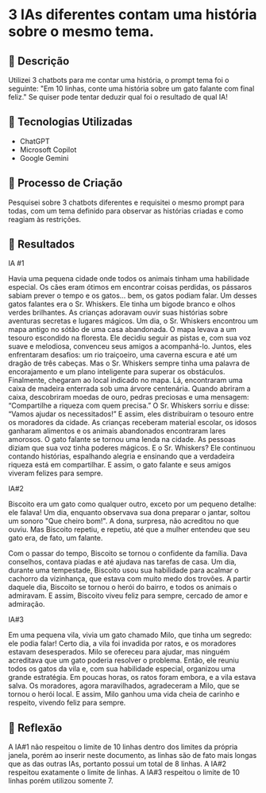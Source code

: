 # 3 IAs diferentes contam uma história sobre o mesmo tema.

## 📒 Descrição
Utilizei 3 chatbots para me contar uma história, o prompt tema foi o seguinte:
"Em 10 linhas, conte uma história sobre um gato falante com final feliz."
Se quiser pode tentar deduzir qual foi o resultado de qual IA!

## 🤖 Tecnologias Utilizadas
- ChatGPT
- Microsoft Copilot
- Google Gemini

## 🧐 Processo de Criação
Pesquisei sobre 3 chatbots diferentes e requisitei o mesmo prompt para todas, com um tema definido
para observar as histórias criadas e como reagiam às restrições.

## 🚀 Resultados
IA #1

Havia uma pequena cidade onde todos os animais tinham uma habilidade especial. Os cães eram ótimos em encontrar coisas perdidas, os pássaros sabiam prever o tempo e os gatos… bem, os gatos podiam falar.
Um desses gatos falantes era o Sr. Whiskers. Ele tinha um bigode branco e olhos verdes brilhantes. As crianças adoravam ouvir suas histórias sobre aventuras secretas e lugares mágicos.
Um dia, o Sr. Whiskers encontrou um mapa antigo no sótão de uma casa abandonada. O mapa levava a um tesouro escondido na floresta. Ele decidiu seguir as pistas e, com sua voz suave e melodiosa, convenceu seus amigos a acompanhá-lo.
Juntos, eles enfrentaram desafios: um rio traiçoeiro, uma caverna escura e até um dragão de três cabeças. Mas o Sr. Whiskers sempre tinha uma palavra de encorajamento e um plano inteligente para superar os obstáculos.
Finalmente, chegaram ao local indicado no mapa. Lá, encontraram uma caixa de madeira enterrada sob uma árvore centenária. Quando abriram a caixa, descobriram moedas de ouro, pedras preciosas e uma mensagem: “Compartilhe a riqueza com quem precisa.”
O Sr. Whiskers sorriu e disse: “Vamos ajudar os necessitados!” E assim, eles distribuíram o tesouro entre os moradores da cidade. As crianças receberam material escolar, os idosos ganharam alimentos e os animais abandonados encontraram lares amorosos.
O gato falante se tornou uma lenda na cidade. As pessoas diziam que sua voz tinha poderes mágicos. E o Sr. Whiskers? Ele continuou contando histórias, espalhando alegria e ensinando que a verdadeira riqueza está em compartilhar.
E assim, o gato falante e seus amigos viveram felizes para sempre.

IA#2

Biscoito era um gato como qualquer outro, exceto por um pequeno detalhe: ele falava! Um dia, enquanto observava sua dona preparar o jantar, soltou um sonoro "Que cheiro bom!". A dona, surpresa, não acreditou no que ouviu. Mas Biscoito repetiu, e repetiu, até que a mulher entendeu que seu gato era, de fato, um falante.

Com o passar do tempo, Biscoito se tornou o confidente da família. Dava conselhos, contava piadas e até ajudava nas tarefas de casa. Um dia, durante uma tempestade, Biscoito usou sua habilidade para acalmar o cachorro da vizinhança, que estava com muito medo dos trovões. A partir daquele dia, Biscoito se tornou o herói do bairro, e todos os animais o admiravam. E assim, Biscoito viveu feliz para sempre, cercado de amor e admiração.

IA#3

Em uma pequena vila, vivia um gato chamado Milo, que tinha um segredo: ele podia falar! Certo dia, a vila foi invadida por ratos, e os moradores estavam desesperados. Milo se ofereceu para ajudar, mas ninguém acreditava que um gato poderia resolver o problema. Então, ele reuniu todos os gatos da vila e, com sua habilidade especial, organizou uma grande estratégia. Em poucas horas, os ratos foram embora, e a vila estava salva. Os moradores, agora maravilhados, agradeceram a Milo, que se tornou o herói local. E assim, Milo ganhou uma vida cheia de carinho e respeito, vivendo feliz para sempre.

## 💭 Reflexão
A IA#1 não respeitou o limite de 10 linhas dentro dos limites da própria janela, porém ao inserir neste documento, as linhas são de fato mais longas que as das outras IAs, portanto possui um total de 8 linhas.
A IA#2 respeitou exatamente o limite de linhas.
A IA#3 respeitou o limite de 10 linhas porém utilizou somente 7.
